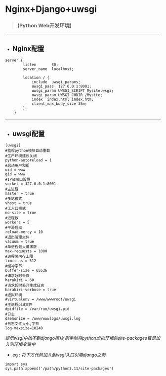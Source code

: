 # Nginx+Django+uwsgi
> ### (Python Web开发环境)
***
- ## Nginx配置
```
server {
        listen       80;
        server_name  localhost;
        
        location / {            
            include  uwsgi_params;
            uwsgi_pass  127.0.0.1:8001;
            uwsgi_param UWSGI_SCRIPT Mysite.wsgi;
            uwsgi_param UWSGI_CHDIR /Mysite;
            index  index.html index.htm;
            client_max_body_size 35m;
        }
    }
```
***
- ## uwsgi配置
```
[uwsgi]
#监视python模块自动重载
#生产环境建议关闭
python-autoreload = 1
#启动用户和组
uid = www
gid = www
#IP及端口设置
socket = 127.0.0.1:8001
#主进程
master = true
#多站模式
vhost = true
#无入口模式
no-site = true
#进程数
workers = 5
#平滑启动
reload-mercy = 10
#退出清理文件
vacuum = true
#单进程最大请求数
max-requests = 1000
#进程总内存上限
limit-as = 512
#缓冲字节
buffer-size = 65536
#请求超时丢弃
harakiri = 60
#请求超时丢弃生成日志
harakiri-verbose = true
#虚拟环境
#virtualenv = /www/wwwroot/uwsgi
#主进程pid文件
#pidfile = /var/run/uwsgi.pid
#日志
daemonize = /www/wwwlogs/uwsgi.log
#日志文件大小,字节
log-maxsize=10240
```
*提示wsgi中找不到django模块,则手动将python虚拟环境的site-packages目录加入到环境变量中*
- eg : *将下方代码加入到wsgi入口引用django之前*
```
import sys
sys.path.append('/path/python3.11/site-packages')
```